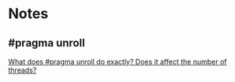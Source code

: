 # Notes
## #pragma unroll
[What does #pragma unroll do exactly? Does it affect the number of threads?](https://stackoverflow.com/questions/22278631/what-does-pragma-unroll-do-exactly-does-it-affect-the-number-of-threads)
